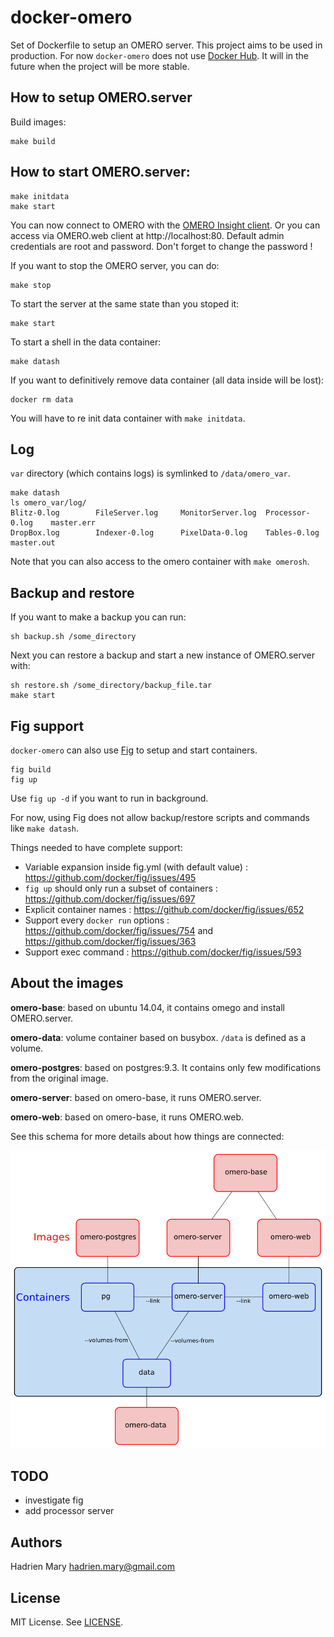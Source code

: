 # docker-omero

Set of Dockerfile to setup an OMERO server. This project aims to be used in production. For now `docker-omero` does not use [Docker Hub](https://hub.docker.com). It will in the future when the project will be more stable.

## How to setup OMERO.server

Build images:

```
make build
```

## How to start OMERO.server:

```
make initdata
make start
```

You can now connect to OMERO with the [OMERO Insight client](http://downloads.openmicroscopy.org/latest/omero5). Or you can access via OMERO.web client at http://localhost:80. Default admin credentials are root and password. Don't forget to change the password !

If you want to stop the OMERO server, you can do:

```
make stop
```

To start the server at the same state than you stoped it:

```
make start
```

To start a shell in the data container:

```
make datash
```

If you want to definitively remove data container (all data inside will be lost):

```
docker rm data
```

You will have to re init data container with `make initdata`.

## Log

`var` directory (which contains logs) is symlinked to `/data/omero_var`.

```
make datash
ls omero_var/log/
Blitz-0.log        FileServer.log     MonitorServer.log  Processor-0.log    master.err
DropBox.log        Indexer-0.log      PixelData-0.log    Tables-0.log       master.out
```

Note that you can also access to the omero container with `make omerosh`.

## Backup and restore

If you want to make a backup you can run:

```
sh backup.sh /some_directory
```

Next you can restore a backup and start a new instance of OMERO.server with:

```
sh restore.sh /some_directory/backup_file.tar
make start
```

## Fig support

`docker-omero` can also use [Fig](http://www.fig.sh/index.html) to setup and start containers.

```
fig build
fig up
```

Use `fig up -d` if you want to run in background.

For now, using Fig does not allow backup/restore scripts and commands like `make datash`.

Things needed to have complete support:

- Variable expansion inside fig.yml (with default value) : https://github.com/docker/fig/issues/495
- `fig up` should only run a subset of containers : https://github.com/docker/fig/issues/697
- Explicit container names : https://github.com/docker/fig/issues/652
- Support every `docker run` options : https://github.com/docker/fig/issues/754 and https://github.com/docker/fig/issues/363
- Support exec command : https://github.com/docker/fig/issues/593

## About the images

**omero-base**: based on ubuntu 14.04, it contains omego and install OMERO.server.

**omero-data**: volume container based on busybox. `/data` is defined as a volume.

**omero-postgres**: based on postgres:9.3. It contains only few modifications from the original image.

**omero-server**: based on omero-base, it runs OMERO.server.

**omero-web**: based on omero-base, it runs OMERO.web.

See this schema for more details about how things are connected:

![Schema of docker-omero](schema.png)

## TODO

- investigate fig
- add processor server

## Authors

Hadrien Mary <hadrien.mary@gmail.com>

## License

MIT License. See [LICENSE](LICENSE).
